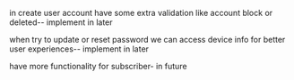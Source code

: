 in create user account have some extra validation like account block or deleted-- implement in later

when try to update or reset password we can access device info for better user experiences-- implement in later

have more functionality for subscriber- in future